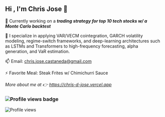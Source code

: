 ## Hi , I'm Chris Jose 👋


🔭 Currently working on a ***trading strategy for top 10 tech stocks w/ a Monte Carlo backtest***

🌱 I specialize in applying VAR/VECM cointegration, GARCH volatility modeling, regime-switch frameworks, and deep-learning architectures such as LSTMs and Transformers to high-frequency forecasting, alpha generation, and VaR estimation.

📫 Email: chris.jose.castaneda@gmail.com 

⚡ Favorite Meal: Steak Frites w/ Chimichurri Sauce

*More about me at 👉 https://chris-d-jose.vercel.app*



### ![Profile views badge](https://komarev.com/ghpvc/?username=Chris-D-Jose-Castaneda&color=0e75b6)  <!-- replace user -->

![Profile views](https://raw.githubusercontent.com/Chris-D-Jose-Castaneda/github-profile-views-counter/master/svg/profile/badge.svg)
